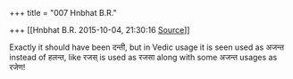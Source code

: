 +++
title = "007 Hnbhat B.R."

+++
[[Hnbhat B.R.	2015-10-04, 21:30:16 [Source](https://groups.google.com/g/samskrita/c/QLx3uwPadlc)]]



Exactly it should have been दन्ती, but in Vedic usage it is seen used as अजन्त instead of हलन्त, like रजस् is used as रजसा along with some अजन्त usages as रजेण!

